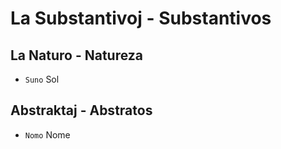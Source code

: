 # La Substantivoj - Substantivos

## La Naturo - Natureza

-   `Suno` Sol

## Abstraktaj - Abstratos

-   `Nomo` Nome
